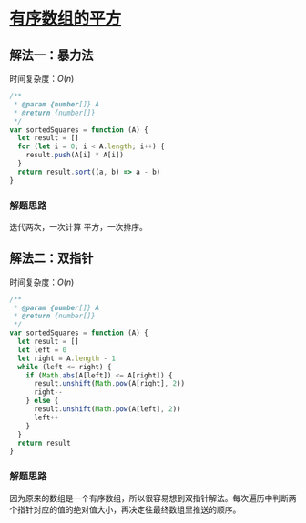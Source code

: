 # [有序数组的平方](https://leetcode-cn.com/problems/squares-of-a-sorted-array/description/)

## 解法一：暴力法

时间复杂度：$O(n)$

```javascript
/**
 * @param {number[]} A
 * @return {number[]}
 */
var sortedSquares = function (A) {
  let result = []
  for (let i = 0; i < A.length; i++) {
    result.push(A[i] * A[i])
  }
  return result.sort((a, b) => a - b)
}
```

### 解题思路

迭代两次，一次计算 平方，一次排序。



## 解法二：双指针

时间复杂度：$O(n)$

```javascript
/**
 * @param {number[]} A
 * @return {number[]}
 */
var sortedSquares = function (A) {
  let result = []
  let left = 0
  let right = A.length - 1
  while (left <= right) {
    if (Math.abs(A[left]) <= A[right]) {
      result.unshift(Math.pow(A[right], 2))
      right--
    } else {
      result.unshift(Math.pow(A[left], 2))
      left++
    }
  }
  return result
}
```

### 解题思路

因为原来的数组是一个有序数组，所以很容易想到双指针解法。每次遍历中判断两个指针对应的值的绝对值大小，再决定往最终数组里推送的顺序。